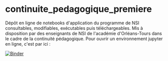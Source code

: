 # continuite_pedagogique_premiere
Dépôt en ligne de notebooks d'application du programme de NSI consultables, modifiables, exécutables puis téléchargeables.
Mis à disposition par des enseignants de NSI de l'académie d'Orléans-Tours dans le cadre de la continuité pédagogique.
Pour ouvrir un environnement jupyter en ligne, c'est par ici : 

[![Binder](https://mybinder.org/badge_logo.svg)](https://mybinder.org/v2/gh/nsi-acot/continuite_pedagogique_premiere/main)
